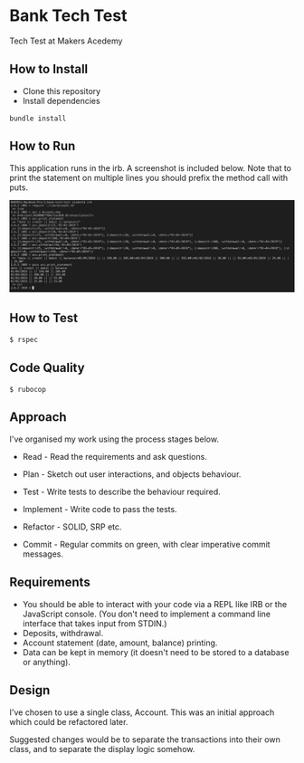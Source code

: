 # Bank Tech Test

Tech Test at Makers Acedemy

## How to Install

* Clone this repository
* Install dependencies

```console
bundle install
```

## How to Run

This application runs in the irb. A screenshot is included below. Note that to print the statement on multiple lines you should prefix the method call with puts.

![irb image](screenshot.png)

## How to Test

```console
$ rspec
```

## Code Quality

```
$ rubocop
```

## Approach

I've organised my work using the process stages below.

* Read - Read the requirements and ask questions.

* Plan - Sketch out user interactions, and objects behaviour.
* Test - Write tests to describe the behaviour required.
* Implement - Write code to pass the tests.

* Refactor - SOLID, SRP etc.
* Commit - Regular commits on green, with clear imperative commit messages.

## Requirements

* You should be able to interact with your code via a REPL like IRB or the JavaScript console. (You don't need to implement a command line interface that takes input from STDIN.)
* Deposits, withdrawal.
* Account statement (date, amount, balance) printing.
* Data can be kept in memory (it doesn't need to be stored to a database or anything).  

## Design

I've chosen to use a single class, Account. This was an initial approach which could be refactored later.

Suggested changes would be to separate the transactions into their own class, and to separate the display logic somehow.

